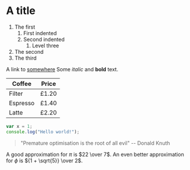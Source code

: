 # A title

1. The first
    1. First indented
    2. Second indented
        1. Level three
2. The second
3. The third

A link to [somewhere](http://example.com)
Some *italic* and **bold** text.

Coffee   | Price
---------|-------
Filter   | £1.20
Espresso | £1.40
Latte    | £2.20

```js
var x = 1;
console.log("Hello world!");
```

> "Premature optimisation is the root of all evil"
> -- Donald Knuth

A good approximation for $\pi$ is $22 \over 7$.
An even better approximation for $\phi$ is ${1 + \sqrt{5}} \over 2$.
